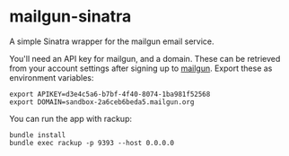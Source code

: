 # mailgun-sinatra

A simple Sinatra wrapper for the mailgun email service. 

You'll need an API key for mailgun, and a domain. These can be retrieved from your account settings after signing up to [mailgun](https://signup.mailgun.com/). Export these as environment variables:
```
export APIKEY=d3e4c5a6-b7bf-4f40-8074-1ba981f52568
export DOMAIN=sandbox-2a6ceb6beda5.mailgun.org
```

You can run the app with rackup:
```
bundle install
bundle exec rackup -p 9393 --host 0.0.0.0
```
